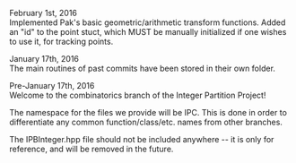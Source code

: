 February 1st, 2016<br />
Implemented Pak's basic geometric/arithmetic transform functions.
Added an "id" to the point stuct, which MUST be manually initialized if one wishes to use it, for tracking points.

January 17th, 2016<br />
The main routines of past commits have been stored in their own folder.

Pre-January 17th, 2016<br />
Welcome to the combinatorics branch of the Integer Partition Project!

The namespace for the files we provide will be IPC.
This is done in order to differentiate any common function/class/etc. names from other branches.

The IPBInteger.hpp file should not be included anywhere -- it is only for reference, and will be removed in the future.
